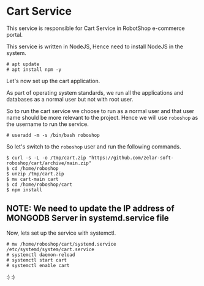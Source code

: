 # Cart Service

This service is responsible for Cart Service in  RobotShop e-commerce portal.

This service is written in NodeJS, Hence need to install NodeJS in the system.

```
# apt update
# apt install npm -y 
```

Let's now set up the cart application.

As part of operating system standards, we run all the applications and databases as a normal user but not with root user.

So to run the cart service we choose to run as a normal user and that user name should be more relevant to the project. Hence we will use `roboshop` as the username to run the service.

```
# useradd -m -s /bin/bash roboshop
```

So let's switch to the `roboshop` user and run the following commands.

```
$ curl -s -L -o /tmp/cart.zip "https://github.com/zelar-soft-roboshop/cart/archive/main.zip"
$ cd /home/roboshop
$ unzip /tmp/cart.zip
$ mv cart-main cart
$ cd /home/roboshop/cart
$ npm install 
```

## NOTE: We need to update the IP address of MONGODB Server in systemd.service file 


Now, lets set up the service with systemctl.

```
# mv /home/roboshop/cart/systemd.service /etc/systemd/system/cart.service
# systemctl daemon-reload
# systemctl start cart
# systemctl enable cart
```
:) :)